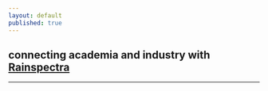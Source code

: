 ```yaml
---
layout: default
published: true
---
```

## connecting academia and industry with [Rainspectra](http://rainspectra.com "Rain Spectra Strategy")
<hr>
